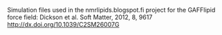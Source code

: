 Simulation files used in the nmrlipids.blogspot.fi project for the GAFFlipid force field: 
Dickson et al. Soft Matter, 2012, 8, 9617 
http://dx.doi.org/10.1039/C2SM26007G
